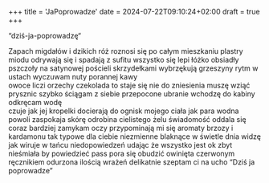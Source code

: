 +++
title = 'JaPoprowadze'
date = 2024-07-22T09:10:24+02:00
draft = true
+++

“dziś-ja-poprowadzę“

Zapach migdałów i dzikich róż roznosi się po całym mieszkaniu 
plastry miodu odrywają się i spadają z sufitu 
wszystko się lepi 
łóżko obsiadły pszczoły 
na satynowej pościeli skrzydełkami wybrzękują grzeszyny rytm 
w ustach wyczuwam nuty porannej kawy         
owoce liczi orzechy czekolada 
to staje się nie do zniesienia 
muszę wziąć prysznic 
szybko ściągam  z siebie przepocone ubranie 
wchodzę do kabiny 
odkręcam wodę   
czuje jak jej kropelki docierają do ognisk mojego ciała 
jak para wodna powoli  zaspokaja skórę
odrobina cielistego żelu
świadomość oddala się coraz bardziej
zamykam oczy
przypominają mi się aromaty brzozy i kardamonu 
tak typowe dla ciebie 
niezmienne
blaknące w świetle dnia 
widzę jak wiruje w tańcu niedopowiedzeń
udając że wszystko jest ok
zbyt nieśmiała by powiedzieć pass 
pora  się obudzić
owinięta czerwonym ręcznikiem 
odurzona ilością wrażeń
delikatnie szeptam ci na ucho
“Dziś ja poprowadze”

